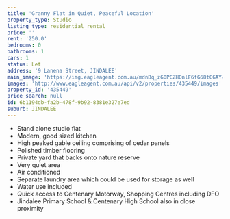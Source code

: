```yaml
---
title: 'Granny Flat in Quiet, Peaceful Location'
property_type: Studio
listing_type: residential_rental
price: ''
rent: '250.0'
bedrooms: 0
bathrooms: 1
cars: 1
status: Let
address: '9 Lanena Street, JINDALEE'
main_image: 'https://img.eagleagent.com.au/mdnBq_zG0PCZHQnlF6fG68tCGAY=/1280x854/smart/https://s3-us-west-2.amazonaws.com/eagleagent-orig/images/6824505/408670743-image-M.jpg'
images: 'http://www.eagleagent.com.au/api/v2/properties/435449/images'
property_id: '435449'
price_search: null
id: 6b1194db-fa2b-478f-9b92-8381e327e7ed
suburb: JINDALEE
---
```

*  Stand alone studio flat
*  Modern, good sized kitchen
*  High peaked gable ceiling comprising of cedar panels
*  Polished timber flooring
*  Private yard that backs onto nature reserve
*  Very quiet area
*  Air conditioned
*  Separate laundry area which could be used for storage as well
*  Water use included
*  Quick access to Centenary Motorway, Shopping Centres including DFO
*  Jindalee Primary School & Centenary High School also in close proximity